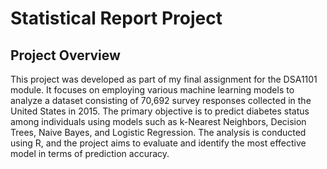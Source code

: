 # Statistical Report Project
## Project Overview
This project was developed as part of my final assignment for the DSA1101 module. It focuses on employing various machine learning models to analyze a dataset consisting of 70,692 survey responses collected in the United States in 2015. The primary objective is to predict diabetes status among individuals using models such as k-Nearest Neighbors, Decision Trees, Naive Bayes, and Logistic Regression. The analysis is conducted using R, and the project aims to evaluate and identify the most effective model in terms of prediction accuracy.
